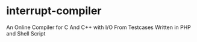 # interrupt-compiler
An Online Compiler for C And C++ with I/O From Testcases Written in PHP and Shell Script
